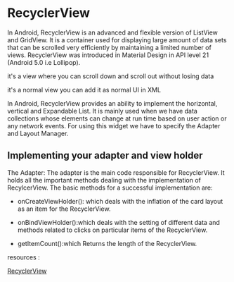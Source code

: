 # RecyclerView 
In Android, RecyclerView is an advanced and flexible version of ListView and GridView. It is a container used for displaying large amount of data sets that can be scrolled very efficiently by maintaining a limited number of views. RecyclerView was introduced in Material Design in API level 21 (Android 5.0 i.e Lollipop).


it's a view where you can scroll down and scroll out without losing data 

it's a normal view you can add it as normal UI in XML 


In Android, RecyclerView provides an ability to implement the horizontal, vertical and Expandable List. It is mainly used when we have data collections whose elements can change at run time based on user action or any network events. For using this widget we have to specify the Adapter and Layout Manager.


## Implementing your adapter and view holder
The Adapter: The adapter is the main code responsible for RecyclerView. It holds all the important methods dealing with the implementation of RecylcerView. The basic methods for a successful implementation are:

- onCreateViewHolder(): which deals with the inflation of the card layout as an item for the RecyclerView.

- onBindViewHolder():which deals with the setting of different data and methods related to clicks on particular items of the RecyclerView.

- getItemCount():which Returns the length of the RecyclerView.


 resources :

 [RecyclerView ](https://developer.android.com/guide/topics/ui/layout/recyclerview#java)